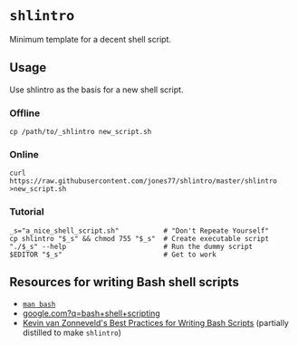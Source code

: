 # `shlintro`

Minimum template for a decent shell script.

## Usage

Use shlintro as the basis for a new shell script.

### Offline

    cp /path/to/_shlintro new_script.sh

### Online

    curl https://raw.githubusercontent.com/jones77/shlintro/master/shlintro >new_script.sh

### Tutorial

    _s="a_nice_shell_script.sh"           # "Don't Repeate Yourself"
    cp shlintro "$_s" && chmod 755 "$_s"  # Create executable script
    "./$_s" --help                        # Run the dummy script
    $EDITOR "$_s"                         # Get to work

## Resources for writing Bash shell scripts

* [`man bash`](https://tiswww.case.edu/php/chet/bash/bash.html)
* [google.com?q=bash+shell+scripting](http://google.com?q=bash+shell+scripting)
* [Kevin van Zonneveld's Best Practices for Writing Bash
  Scripts](http://kvz.io/blog/2013/11/21/bash-best-practices/) (partially
  distilled to make `shlintro`)
